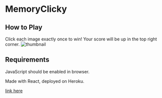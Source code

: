 # MemoryClicky

## How to Play
Click each image exactly once to win! Your score will be up in the top right corner.
![thumbnail](./clicky-thumb)

## Requirements
JavaScript should be enabled in browser.

Made with React, deployed on Heroku.

[link here](https://limitless-journey-28670.herokuapp.com/)
